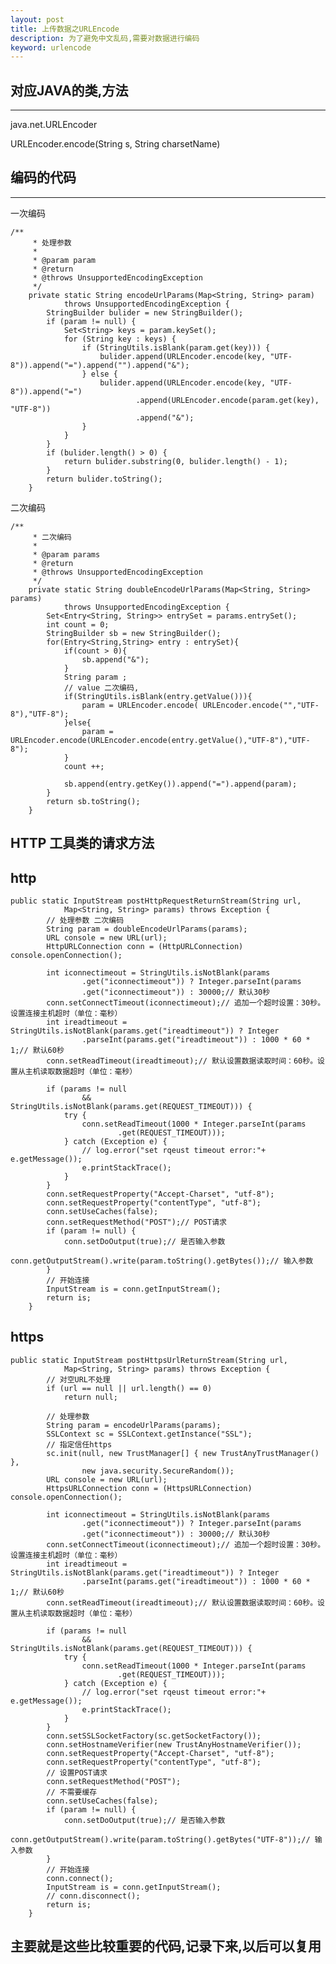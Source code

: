 ```yaml
---
layout: post
title: 上传数据之URLEncode
description: 为了避免中文乱码,需要对数据进行编码
keyword: urlencode
---
```


## 对应JAVA的类,方法
-------------------


java.net.URLEncoder

URLEncoder.encode(String s, String charsetName)



## 编码的代码
-------------

一次编码

	/**
		 * 处理参数
		 * 
		 * @param param
		 * @return
		 * @throws UnsupportedEncodingException
		 */
		private static String encodeUrlParams(Map<String, String> param)
				throws UnsupportedEncodingException {
			StringBuilder bulider = new StringBuilder();
			if (param != null) {
				Set<String> keys = param.keySet();
				for (String key : keys) {
					if (StringUtils.isBlank(param.get(key))) {
						bulider.append(URLEncoder.encode(key, "UTF-8")).append("=").append("").append("&");
					} else {
						bulider.append(URLEncoder.encode(key, "UTF-8")).append("=")
								.append(URLEncoder.encode(param.get(key), "UTF-8"))
								.append("&");
					}
				}
			}
			if (bulider.length() > 0) {
				return bulider.substring(0, bulider.length() - 1);
			}
			return bulider.toString();
		}


二次编码

	/**
		 * 二次编码
		 * 
		 * @param params
		 * @return
		 * @throws UnsupportedEncodingException
		 */
		private static String doubleEncodeUrlParams(Map<String, String> params)
				throws UnsupportedEncodingException {
			Set<Entry<String, String>> entrySet = params.entrySet();
			int count = 0;
			StringBuilder sb = new StringBuilder();
			for(Entry<String,String> entry : entrySet){
				if(count > 0){
					sb.append("&");
				}
				String param ;
				// value 二次编码,
				if(StringUtils.isBlank(entry.getValue())){
					param = URLEncoder.encode( URLEncoder.encode("","UTF-8"),"UTF-8");
				}else{
					param = URLEncoder.encode(URLEncoder.encode(entry.getValue(),"UTF-8"),"UTF-8");
				}
				count ++;
				
				sb.append(entry.getKey()).append("=").append(param);
			}
			return sb.toString();
		}


## HTTP 工具类的请求方法
http
----

	public static InputStream postHttpRequestReturnStream(String url,
				Map<String, String> params) throws Exception {
			// 处理参数 二次编码
			String param = doubleEncodeUrlParams(params);
			URL console = new URL(url);
			HttpURLConnection conn = (HttpURLConnection) console.openConnection();

			int iconnectimeout = StringUtils.isNotBlank(params
					.get("iconnectimeout")) ? Integer.parseInt(params
					.get("iconnectimeout")) : 30000;// 默认30秒
			conn.setConnectTimeout(iconnectimeout);// 追加一个超时设置：30秒。设置连接主机超时（单位：毫秒）
			int ireadtimeout = StringUtils.isNotBlank(params.get("ireadtimeout")) ? Integer
					.parseInt(params.get("ireadtimeout")) : 1000 * 60 * 1;// 默认60秒
			conn.setReadTimeout(ireadtimeout);// 默认设置数据读取时间：60秒。设置从主机读取数据超时（单位：毫秒）

			if (params != null
					&& StringUtils.isNotBlank(params.get(REQUEST_TIMEOUT))) {
				try {
					conn.setReadTimeout(1000 * Integer.parseInt(params
							.get(REQUEST_TIMEOUT)));
				} catch (Exception e) {
					// log.error("set rqeust timeout error:"+ e.getMessage());
					e.printStackTrace();
				}
			}
			conn.setRequestProperty("Accept-Charset", "utf-8");
			conn.setRequestProperty("contentType", "utf-8");
			conn.setUseCaches(false);
			conn.setRequestMethod("POST");// POST请求
			if (param != null) {
				conn.setDoOutput(true);// 是否输入参数
				conn.getOutputStream().write(param.toString().getBytes());// 输入参数
			}
			// 开始连接
			InputStream is = conn.getInputStream();
			return is;
		}



https
-----

	public static InputStream postHttpsUrlReturnStream(String url,
				Map<String, String> params) throws Exception {
			// 对空URL不处理
			if (url == null || url.length() == 0)
				return null;

			// 处理参数
			String param = encodeUrlParams(params);
			SSLContext sc = SSLContext.getInstance("SSL");
			// 指定信任https
			sc.init(null, new TrustManager[] { new TrustAnyTrustManager() },
					new java.security.SecureRandom());
			URL console = new URL(url);
			HttpsURLConnection conn = (HttpsURLConnection) console.openConnection();

			int iconnectimeout = StringUtils.isNotBlank(params
					.get("iconnectimeout")) ? Integer.parseInt(params
					.get("iconnectimeout")) : 30000;// 默认30秒
			conn.setConnectTimeout(iconnectimeout);// 追加一个超时设置：30秒。设置连接主机超时（单位：毫秒）
			int ireadtimeout = StringUtils.isNotBlank(params.get("ireadtimeout")) ? Integer
					.parseInt(params.get("ireadtimeout")) : 1000 * 60 * 1;// 默认60秒
			conn.setReadTimeout(ireadtimeout);// 默认设置数据读取时间：60秒。设置从主机读取数据超时（单位：毫秒）

			if (params != null
					&& StringUtils.isNotBlank(params.get(REQUEST_TIMEOUT))) {
				try {
					conn.setReadTimeout(1000 * Integer.parseInt(params
							.get(REQUEST_TIMEOUT)));
				} catch (Exception e) {
					// log.error("set rqeust timeout error:"+ e.getMessage());
					e.printStackTrace();
				}
			}
			conn.setSSLSocketFactory(sc.getSocketFactory());
			conn.setHostnameVerifier(new TrustAnyHostnameVerifier());
			conn.setRequestProperty("Accept-Charset", "utf-8");
			conn.setRequestProperty("contentType", "utf-8");
			// 设置POST请求
			conn.setRequestMethod("POST");
			// 不需要缓存
			conn.setUseCaches(false);
			if (param != null) {
				conn.setDoOutput(true);// 是否输入参数
				conn.getOutputStream().write(param.toString().getBytes("UTF-8"));// 输入参数
			}
			// 开始连接
			conn.connect();
			InputStream is = conn.getInputStream();
			// conn.disconnect();
			return is;
		}

	
## 主要就是这些比较重要的代码,记录下来,以后可以复用